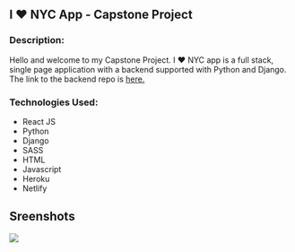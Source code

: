 ## I ❤️ NYC App - Capstone Project

### Description: 

Hello and welcome to my Capstone Project. I ❤️ NYC app is a full stack, single page application with a backend supported with Python and Django. The link to the backend repo is <a href="https://github.com/joshbolanos7/capstonenyc-backend">here.</a>

### Technologies Used: 
- React JS 
- Python 
- Django 
- SASS 
- HTML 
- Javascript 
- Heroku 
- Netlify 

## Sreenshots 

<img src="https://trello.com/1/cards/618ed1b1b0ef0f4afccda628/attachments/618ed1f4315b512cc42df7a3/download/Screen_Shot_2021-11-12_at_3.42.02_PM.png">

<img src="">